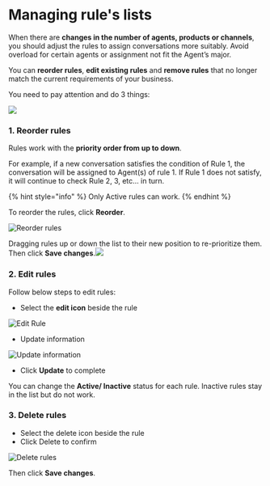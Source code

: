 # Managing rule's lists

When there are **changes in the number of agents, products or channels**, you should adjust the rules to assign conversations more suitably. Avoid overload for certain agents or assignment not fit the Agent’s major.

You can **reorder rules**, **edit existing rules** and **remove rules** that no longer match the current requirements of your business.

You need to pay attention and do 3 things:

![](https://docv4.subiz.com/wp-content/uploads/2018/03/all.png)

### **1. Reorder rules**

Rules work with the **priority order from up to down**.

For example, if a new conversation satisfies the condition of Rule 1, the conversation will be assigned to Agent\(s\) of rule 1. If Rule 1 does not satisfy, it will continue to check Rule 2, 3, etc… in turn.

{% hint style="info" %}
Only Active rules can work.
{% endhint %}

To reorder the rules, click **Reorder**.

![Reorder rules](https://docv4.subiz.com/wp-content/uploads/2018/03/Reorder-button.png)

Dragging rules up or down the list to their new position to re-prioritize them. Then click **Save changes**.![](https://docv4.subiz.com/wp-content/uploads/2018/03/Reorder.png)

### **2. Edit rules**

Follow below steps to edit rules:

* Select the **edit icon** beside the rule

![Edit Rule](https://docv4.subiz.com/wp-content/uploads/2018/03/edit-rule.png)

* Update information

![Update information](https://docv4.subiz.com/wp-content/uploads/2018/03/update-rule.png)

* Click **Update** to complete

You can change the **Active/ Inactive** status for each rule. Inactive rules stay in the list but do not work.

### **3. Delete rules**

* Select the delete icon beside the rule
* Click Delete to confirm

![Delete rules](https://docv4.subiz.com/wp-content/uploads/2018/03/delete-rule.png)

Then click **Save changes**.

